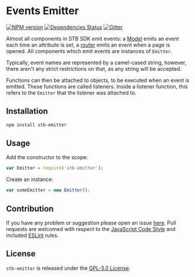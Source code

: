 Events Emitter
==============

[![NPM version](https://img.shields.io/npm/v/stb-emitter.svg?style=flat-square)](https://www.npmjs.com/package/stb-emitter)
[![Dependencies Status](https://img.shields.io/david/stbsdk/stb-emitter.svg?style=flat-square)](https://david-dm.org/stbsdk/stb-emitter)
[![Gitter](https://img.shields.io/badge/gitter-join%20chat-blue.svg?style=flat-square)](https://gitter.im/DarkPark/stb)


Almost all components in STB SDK emit events: a [Model](https://github.com/stbsdk/model) emits an event each time an attribute is set, a [router](https://github.com/stbsdk/router) emits an event when a page is opened.
All components which emit events are instances of `Emitter`.

Typically, event names are represented by a camel-cased string, however, there aren't any strict restrictions on that, as any string will be accepted.

Functions can then be attached to objects, to be executed when an event is emitted. These functions are called listeners. Inside a listener function, this refers to the `Emitter` that the listener was attached to.


## Installation

```bash
npm install stb-emitter
```


## Usage

Add the constructor to the scope:

```js
var Emitter = require('stb-emitter');
```

Create an instance:

```js
var someEmitter = new Emitter();
```


## Contribution

If you have any problem or suggestion please open an issue [here](https://github.com/stbsdk/stb-emitter/issues).
Pull requests are welcomed with respect to the [JavaScript Code Style](https://github.com/DarkPark/jscs) and included [ESLint](http://eslint.org/) rules.


## License

`stb-emitter` is released under the [GPL-3.0 License](http://opensource.org/licenses/GPL-3.0).
